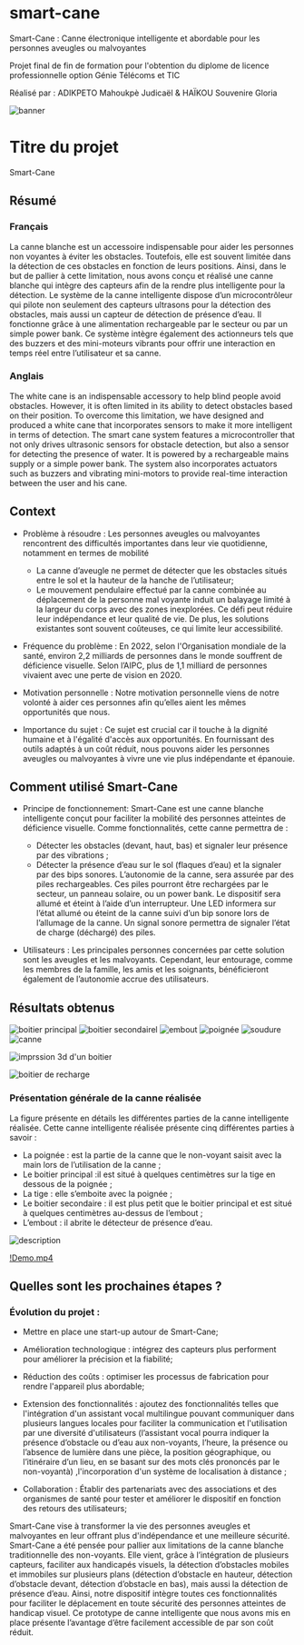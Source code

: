 # smart-cane

Smart-Cane : Canne électronique intelligente et abordable pour les personnes aveugles ou malvoyantes

Projet final de fin de formation pour l'obtention du diplome de licence professionnelle option Génie Télécoms et TIC

Réalisé par : ADIKPETO Mahoukpè Judicaël & HAÏKOU Souvenire Gloria

<!-- visuel -->
![banner](https://github.com/iudhael/smart-cane/blob/main/images/VISUEL.jpg)



# Titre du projet

Smart-Cane

## Résumé

### Français
La canne blanche est un accessoire indispensable pour aider les personnes non voyantes à éviter les obstacles. Toutefois, elle est souvent limitée dans la détection de ces obstacles en fonction de leurs positions. Ainsi, dans le but de pallier à cette limitation, nous avons conçu et réalisé une canne blanche qui intègre des capteurs afin de la rendre plus intelligente pour la détection. Le système de la canne intelligente dispose d’un microcontrôleur qui pilote non seulement des capteurs ultrasons pour la détection des obstacles, mais aussi un capteur de détection de présence d’eau. Il fonctionne grâce à une alimentation rechargeable par le secteur ou par un simple power bank. Ce système intègre également des actionneurs tels que des buzzers et des mini-moteurs vibrants pour offrir une interaction en temps réel entre l’utilisateur et sa canne.

### Anglais
The white cane is an indispensable accessory to help blind people avoid obstacles. However, it is often limited in its ability to detect obstacles based on their position. To overcome this limitation, we have designed and produced a white cane that incorporates sensors to make it more intelligent in terms of detection. The smart cane system features a microcontroller that not only drives ultrasonic sensors for obstacle detection, but also a sensor for detecting the presence of water. It is powered by a rechargeable mains supply or a simple power bank. The system also incorporates actuators such as buzzers and vibrating mini-motors to provide real-time interaction between the user and his cane.

## Context

* Problème à résoudre : Les personnes aveugles ou malvoyantes rencontrent des difficultés importantes dans leur vie quotidienne, notamment en termes de mobilité
  *  La canne d’aveugle ne permet de détecter que les obstacles situés entre le sol et la hauteur de la hanche de l’utilisateur;
  *  Le mouvement pendulaire effectué par la canne combinée au déplacement de la personne mal voyante induit un balayage limité à la largeur du corps avec des zones inexplorées.
Ce défi peut réduire leur indépendance et leur qualité de vie. De plus, les solutions existantes sont souvent coûteuses, ce qui limite leur accessibilité.
  
* Fréquence du problème : En 2022, selon l'Organisation mondiale de la santé, environ 2,2 milliards de personnes dans le monde souffrent de déficience visuelle. Selon l’AIPC, plus de 1,1 milliard de personnes vivaient avec une perte de vision en 2020.
  
* Motivation personnelle : Notre motivation personnelle  viens de notre volonté à aider ces personnes afin qu’elles aient les mêmes opportunités que nous.

  
* Importance du sujet : Ce sujet est crucial car il touche à la dignité humaine et à l'égalité d'accès aux opportunités. En fournissant des outils adaptés à un coût réduit, nous pouvons aider les personnes aveugles ou malvoyantes à vivre une vie plus indépendante et épanouie.




## Comment utilisé Smart-Cane

* Principe de fonctionnement: Smart-Cane est une canne blanche intelligente conçut pour faciliter la mobilité des personnes atteintes de déficience visuelle.
  Comme fonctionnalités, cette canne permettra de :
  * Détecter les obstacles (devant, haut, bas) et signaler leur présence par des vibrations ;
  * Détecter la présence d’eau sur le sol (flaques d’eau) et la signaler par des bips sonores.
L’autonomie de la canne, sera assurée par des piles rechargeables. Ces piles pourront être rechargées par le secteur, un panneau solaire, ou un power bank. Le dispositif sera allumé et éteint à l’aide d’un interrupteur. Une LED informera sur l’état allumé ou éteint de la canne suivi d’un bip sonore lors de l’allumage de la canne. Un signal sonore permettra de signaler l’état de charge (déchargé) des piles.

* Utilisateurs : Les principales personnes concernées par cette solution sont les aveugles et les malvoyants. Cependant, leur entourage, comme les membres de la famille, les amis et les soignants, bénéficieront également de l’autonomie accrue des utilisateurs.


## Résultats obtenus
![boitier principal](https://github.com/iudhael/smart-cane/blob/main/images/boitier_principal.jpg)
![boitier secondairel](https://github.com/iudhael/smart-cane/blob/main/images/boitier_secondaire.jpg)
![embout](https://github.com/iudhael/smart-cane/blob/main/images/embout.jpg)
![poignée](https://github.com/iudhael/smart-cane/blob/main/images/poigne.jpg)
![soudure](https://github.com/iudhael/smart-cane/blob/main/images/soudure.jpg)
![canne](https://github.com/iudhael/smart-cane/blob/main/images/canne.jpg)

![imprssion 3d d'un boitier](https://github.com/iudhael/smart-cane/blob/main/images/modelisation2.jpg)

![boitier de recharge](https://github.com/iudhael/smart-cane/blob/main/images/Im5.jpg)


### Présentation générale de la canne réalisée
La figure présente en détails les différentes parties de la canne intelligente réalisée. Cette canne intelligente réalisée présente cinq différentes parties à savoir :
  - La poignée : est la partie de la canne que le non-voyant saisit avec la main
lors de l’utilisation de la canne ;
  - Le boitier principal :il est situé à quelques centimètres sur la tige en dessous
de la poignée ;
  - La tige : elle s’emboite avec la poignée ;
  - Le boitier secondaire : il est plus petit que le boitier principal et est situé à
quelques centimètres au-dessus de l’embout ;
  - L’embout : il abrite le détecteur de présence d’eau.


![description](https://github.com/iudhael/smart-cane/blob/main/images/differentespartie.png)


[!Demo.mp4](https://github.com/iudhael/smart-cane/blob/main/Demo.mp4)




## Quelles sont les prochaines étapes ?
### Évolution du projet :

*  Mettre en place une start-up autour de Smart-Cane;

* Amélioration technologique : intégrez des capteurs plus performent pour améliorer la précision et la fiabilité;
  
* Réduction des coûts : optimiser les processus de fabrication pour rendre l'appareil plus abordable;
  
* Extension des fonctionnalités : ajoutez des fonctionnalités telles que l'intégration d'un assistant vocal multilingue pouvant communiquer dans plusieurs langues locales pour faciliter la communication et l'utilisation par une diversité d'utilisateurs (l’assistant vocal pourra  indiquer la présence d’obstacle ou d’eau aux non-voyants, l’heure, la présence ou l’absence de lumière dans une pièce, la position géographique, ou l’itinéraire d’un lieu, en se basant sur des mots clés prononcés par le non-voyantà) ,l'incorporation d'un système de localisation à distance ;
  
* Collaboration : Établir des partenariats avec des associations et des organismes de santé pour tester et améliorer le dispositif en fonction des retours des utilisateurs;

Smart-Cane vise à transformer la vie des personnes aveugles et malvoyantes en leur offrant plus d'indépendance et une meilleure sécurité. Smart-Cane a été pensée pour pallier aux limitations de la canne blanche traditionnelle des non-voyants. Elle vient, grâce à l’intégration de plusieurs capteurs, faciliter aux handicapés visuels, la détection d’obstacles mobiles et immobiles sur plusieurs plans (détection d’obstacle en hauteur, détection d’obstacle devant, détection d’obstacle en bas), mais aussi la détection de présence d’eau. Ainsi, notre dispositif intègre toutes ces fonctionnalités pour faciliter le déplacement en toute sécurité des personnes atteintes de handicap visuel. Ce prototype de canne intelligente que nous avons mis en place présente l’avantage d’être facilement accessible de par son coût réduit.

